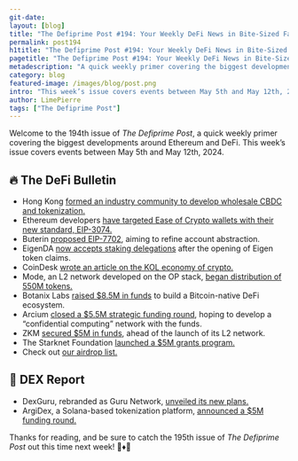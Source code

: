 ```yaml
---
git-date:
layout: [blog]
title: "The Defiprime Post #194: Your Weekly DeFi News in Bite-Sized Fashion"
permalink: post194
h1title: "The Defiprime Post #194: Your Weekly DeFi News in Bite-Sized Fashion"
pagetitle: "The Defiprime Post #194: Your Weekly DeFi News in Bite-Sized Fashion"
metadescription: "A quick weekly primer covering the biggest developments around Ethereum and DeFi. This week’s issue covers events between May 5th and May 12th, 2024"
category: blog
featured-image: /images/blog/post.png
intro: "This week’s issue covers events between May 5th and May 12th, 2024"
author: LimePierre
tags: ["The Defiprime Post"]
---
```


Welcome to the 194th issue of _The Defiprime Post_, a quick weekly primer covering the biggest developments around Ethereum and DeFi. This week’s issue covers events between May 5th and May 12th, 2024.


## 🔥 The DeFi Bulletin

* Hong Kong [formed an industry community to develop wholesale CBDC and tokenization.](https://www.theblock.co/post/292834/hong-kong-forms-industry-community-to-develop-wholesale-cbdc-tokenization)
* Ethereum developers [have targeted Ease of Crypto wallets with their new standard, EIP-3074.](https://www.coindesk.com/tech/2024/05/06/ethereum-developers-target-ease-of-crypto-wallets-with-eip-3074/)
* Buterin [proposed EIP-7702](https://www.theblock.co/post/293074/vitalik-buterin-proposes-eip-7702-aiming-to-refine-account-abstraction-on-ethereum), aiming to refine account abstraction.
* EigenDA [now accepts staking delegations](https://www.theblock.co/post/293706/eigenda-token-delegations-eigen-claim-window?utm_source=telegram1&utm_medium=social) after the opening of Eigen token claims.
* CoinDesk [wrote an article on the KOL economy of crypto.](https://www.coindesk.com/business/2024/05/09/inside-cryptos-kol-economy-influencer-investors-get-special-treatment-in-token-deals/)
* Mode, an L2 network developed on the OP stack, [began distribution of 550M tokens.](https://www.theblock.co/post/292742/op-stack-based-mode-to-begin-initial-distribution-of-550-million-tokens-today)
* Botanix Labs [raised $8.5M in funds](https://www.theblock.co/post/292873/botanix-labs-raise-bitcoin-defi?utm_source=rss&utm_medium=rss) to build a Bitcoin-native DeFi ecosystem.
* Arcium [closed a $5.5M strategic funding round](https://www.theblock.co/post/293411/arcium-raises-5-5-million-in-strategic-round-to-develop-confidential-computing-network), hoping to develop a “confidential computing” network with the funds.
* ZKM [secured $5M in funds](https://www.theblock.co/post/292945/zkm-raises-5-million-funding-round), ahead of the launch of its L2 network.
* The Starknet Foundation [launched a $5M grants program.](https://cointelegraph.com/news/starknet-foundation-5m-grant-program)
* Check out [our airdrop list.](https://defiprime.com/crypto-airdrops)


## 💱 DEX Report

* DexGuru, rebranded as Guru Network, [unveiled its new plans.](https://thedefiant.io/news/defi/guru-network-multi-chain-ai-compute-layer)
* ArgiDex, a Solana-based tokenization platform, [announced a $5M funding round.](https://www.theblock.co/post/293510/solana-tokenization-agridex-funding-token-airdrop?utm_source=telegram1&utm_medium=social)

Thanks for reading, and be sure to catch the 195th issue of _The Defiprime Post_ out this time next week! 👋♦️👋